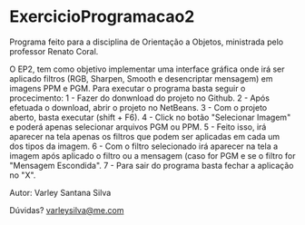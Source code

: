 # ExercicioProgramacao2

Programa feito para a disciplina de Orientação a Objetos, ministrada pelo professor Renato Coral. 

O EP2, tem como objetivo implementar uma interface gráfica onde irá ser aplicado filtros (RGB, Sharpen, Smooth e desencriptar mensagem) em imagens
PPM e PGM.
Para executar o programa basta seguir o procecimento:
1 - Fazer do donwnload do projeto no Github.
2 - Após efetuada o download, abrir o projeto no NetBeans.
3 - Com o projeto aberto, basta executar (shift + F6).
4 - Click no botão "Selecionar Imagem" e poderá apenas selecionar arquivos PGM ou PPM.
5 - Feito isso, irá aparecer na tela apenas os filtros que podem ser aplicadas em cada um dos tipos da imagem.
6 - Com o filtro selecionado irá aparecer na tela a imagem após aplicado o filtro ou a mensagem (caso for PGM e se o filtro for 
"Mensagem Escondida".
7 - Para sair do programa basta fechar a aplicação no "X". 

Autor:
Varley Santana Silva

Dúvidas? varleysilva@me.com

